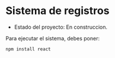 <h1>Sistema de registros</h1>

- Estado del proyecto: En construccion.


Para ejecutar el sistema, debes poner:

```npm install react```
